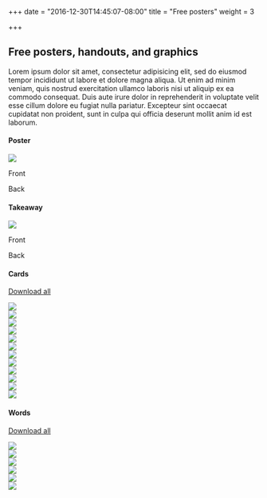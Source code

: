 +++
date = "2016-12-30T14:45:07-08:00"
title = "Free posters"
weight = 3

+++

## Free posters, handouts, and graphics

Lorem ipsum dolor sit amet, consectetur adipisicing elit, sed do eiusmod tempor incididunt ut labore et dolore magna aliqua. Ut enim ad minim veniam, quis nostrud exercitation ullamco laboris nisi ut aliquip ex ea commodo consequat. Duis aute irure dolor in reprehenderit in voluptate velit esse cillum dolore eu fugiat nulla pariatur. Excepteur sint occaecat cupidatat non proident, sunt in culpa qui officia deserunt mollit anim id est laborum.

<div>
  <div class="clearfix mt4">
    <div class="col-12 mb2">
      <h4>Poster</h4>
    </div>
    <div class="col-12">
      <div class="sm-col sm-col-12 md-col-6 border">
        <a href="/pdf/loveisaction_poster.pdf" target="_blank"><img src="/img/poster.svg"></a>
      </div>
    </div>
    <div class="overflow-hidden col-12">
      <div class="sm-col sm-col-6 md-col-3">
        <p class="center">Front</p>
      </div>
      <div class="sm-col sm-col-6 md-col-3">
        <p class="center">Back</p>
      </div>
    </div>
  </div>


  <div class="clearfix mt4">
    <div class="col-12 mb2">
      <h4>Takeaway</h4>
    </div>
    <div class="sm-col sm-col-12 md-col-6 border">
      <a href="/pdf/loveisaction_takeaway.pdf" target="_blank"><img src="/img/takeaway.svg"></a>
    </div>
    <div class="overflow-hidden col-12">
      <div class="sm-col sm-col-6 md-col-3">
        <p class="center">Front</p>
      </div>
      <div class="sm-col sm-col-6 md-col-3">
        <p class="center">Back</p>
      </div>
    </div>
  </div>



  <div class="clearfix mt4">
    <div class="col-12">
      <h4>Cards</h4>
    </div>
    <a href="/pdf/loveisaction_cards.pdf" target="_blank"><p>Download all</p></a>
    <div class="sm-col sm-col-4 md-col-2 p2">
      <a href="/pdf/loveisaction.pdf" target="_blank"><img src="/img/logo.svg"></a>
    </div>
    <div class="sm-col sm-col-4 md-col-2">
      <a href="/pdf/loveisaction_ask.pdf" target="_blank"><img src="/img/ask.svg"></a>
    </div>
    <div class="sm-col sm-col-4 md-col-2">
      <a href="/pdf/loveisaction_care.pdf" target="_blank"><img src="/img/care.svg"></a>
    </div>
    <div class="sm-col sm-col-4 md-col-2">
      <a href="/pdf/loveisaction_help.pdf" target="_blank"><img src="/img/help.svg"></a>
    </div>
    <div class="sm-col sm-col-4 md-col-2">
      <a href="/pdf/loveisaction_learn.pdf" target="_blank"><img src="/img/learn.svg"></a>
    </div>
    <div class="sm-col sm-col-4 md-col-2">
      <a href="/pdf/loveisaction_persevere.pdf" target="_blank"><img src="/img/persevere.svg"></a>
    </div>
    <div class="sm-col sm-col-4 md-col-2">
      <a href="/pdf/loveisaction_protect.pdf" target="_blank"><img src="/img/protect.svg"></a>
    </div>
    <div class="sm-col sm-col-4 md-col-2">
      <a href="/pdf/loveisaction_respect.pdf" target="_blank"><img src="/img/respect.svg"></a>
    </div>
    <div class="sm-col sm-col-4 md-col-2">
      <a href="/pdf/loveisaction_share.pdf" target="_blank"><img src="/img/share.svg"></a>
    </div>
    <div class="sm-col sm-col-4 md-col-2">
      <a href="/pdf/loveisaction_show-up.pdf" target="_blank"><img src="/img/show-up.svg"></a>
    </div>
    <div class="sm-col sm-col-4 md-col-2">
      <a href="/pdf/loveisaction_speak-up.pdf" target="_blank"><img src="/img/speak-up.svg"></a>
    </div>
    <div class="sm-col sm-col-4 md-col-2">
      <a href="/pdf/loveisaction_support.pdf" target="_blank"><img src="/img/support.svg"></a>
    </div>
  </div>



  <div class="clearfix mt4">
    <div class="col-12 mb2">
      <h4>Words</h4>
    </div>
    <a href="/pdf/loveisaction_words.pdf" target="_blank"><p>Download all</p></a>
    <div class="sm-col sm-col-6 md-col-4 p2">
      <a href="/pdf/loveisaction_words-01.pdf" target="_blank"><img class="border" src="/img/words01.svg"></a>
    </div>
    <div class="sm-col sm-col-6 md-col-4 p2">
      <a href="/pdf/loveisaction_words-02.pdf" target="_blank"><img class="border" src="/img/words02.svg"></a>
    </div>
    <div class="sm-col sm-col-6 md-col-4 p2">
      <a href="/pdf/loveisaction_words-03.pdf" target="_blank"><img class="border" src="/img/words03.svg"></a>
    </div>
    <div class="sm-col sm-col-6 md-col-4 p2">
      <a href="/pdf/loveisaction_words-04.pdf" target="_blank"><img class="border" src="/img/words04.svg"></a>
    </div>
    <div class="sm-col sm-col-6 md-col-4 p2">
      <a href="/pdf/loveisaction_words-05.pdf" target="_blank"><img class="border" src="/img/words05.svg"></a>
    </div>
    <div class="sm-col sm-col-6 md-col-4 p2">
      <a href="/pdf/loveisaction_words-06.pdf" target="_blank"><img class="border" src="/img/words06.svg"></a>
    </div>
  </div>

</div>
